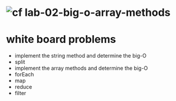 ![cf](https://i.imgur.com/7v5ASc8.png) lab-02-big-o-array-methods
======

# white board problems
* implement the string method and determine the big-O
 * split 
* implement the array methods and determine the big-O
 * forEach
 * map
 * reduce
 * filter

